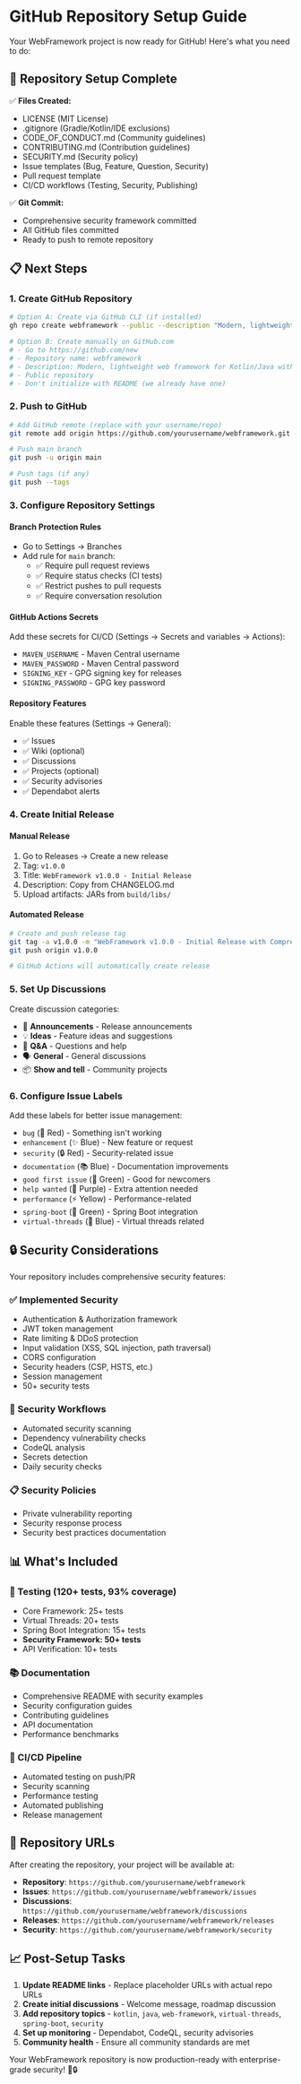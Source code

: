# GitHub Repository Setup Guide

Your WebFramework project is now ready for GitHub! Here's what you need to do:

## 🚀 Repository Setup Complete

✅ **Files Created:**
- LICENSE (MIT License)
- .gitignore (Gradle/Kotlin/IDE exclusions)
- CODE_OF_CONDUCT.md (Community guidelines)
- CONTRIBUTING.md (Contribution guidelines)  
- SECURITY.md (Security policy)
- Issue templates (Bug, Feature, Question, Security)
- Pull request template
- CI/CD workflows (Testing, Security, Publishing)

✅ **Git Commit:**
- Comprehensive security framework committed
- All GitHub files committed
- Ready to push to remote repository

## 📋 Next Steps

### 1. Create GitHub Repository
```bash
# Option A: Create via GitHub CLI (if installed)
gh repo create webframework --public --description "Modern, lightweight web framework for Kotlin/Java with JDK 21 Virtual Threads"

# Option B: Create manually on GitHub.com
# - Go to https://github.com/new
# - Repository name: webframework
# - Description: Modern, lightweight web framework for Kotlin/Java with JDK 21 Virtual Threads
# - Public repository
# - Don't initialize with README (we already have one)
```

### 2. Push to GitHub
```bash
# Add GitHub remote (replace with your username/repo)
git remote add origin https://github.com/yourusername/webframework.git

# Push main branch
git push -u origin main

# Push tags (if any)
git push --tags
```

### 3. Configure Repository Settings

#### Branch Protection Rules
- Go to Settings → Branches
- Add rule for `main` branch:
  - ✅ Require pull request reviews
  - ✅ Require status checks (CI tests)
  - ✅ Restrict pushes to pull requests
  - ✅ Require conversation resolution

#### GitHub Actions Secrets
Add these secrets for CI/CD (Settings → Secrets and variables → Actions):
- `MAVEN_USERNAME` - Maven Central username
- `MAVEN_PASSWORD` - Maven Central password  
- `SIGNING_KEY` - GPG signing key for releases
- `SIGNING_PASSWORD` - GPG key password

#### Repository Features
Enable these features (Settings → General):
- ✅ Issues
- ✅ Wiki (optional)
- ✅ Discussions
- ✅ Projects (optional)
- ✅ Security advisories
- ✅ Dependabot alerts

### 4. Create Initial Release

#### Manual Release
1. Go to Releases → Create a new release
2. Tag: `v1.0.0`
3. Title: `WebFramework v1.0.0 - Initial Release`
4. Description: Copy from CHANGELOG.md
5. Upload artifacts: JARs from `build/libs/`

#### Automated Release
```bash
# Create and push release tag
git tag -a v1.0.0 -m "WebFramework v1.0.0 - Initial Release with Comprehensive Security Framework"
git push origin v1.0.0

# GitHub Actions will automatically create release
```

### 5. Set Up Discussions

Create discussion categories:
- 📢 **Announcements** - Release announcements
- 💡 **Ideas** - Feature ideas and suggestions  
- 🙋 **Q&A** - Questions and help
- 🗣️ **General** - General discussions
- 📦 **Show and tell** - Community projects

### 6. Configure Issue Labels

Add these labels for better issue management:
- `bug` (🐛 Red) - Something isn't working
- `enhancement` (✨ Blue) - New feature or request
- `security` (🔒 Red) - Security-related issue
- `documentation` (📚 Blue) - Documentation improvements
- `good first issue` (💚 Green) - Good for newcomers
- `help wanted` (🙏 Purple) - Extra attention needed
- `performance` (⚡ Yellow) - Performance-related
- `spring-boot` (🌱 Green) - Spring Boot integration
- `virtual-threads` (🧵 Blue) - Virtual threads related

## 🔒 Security Considerations

Your repository includes comprehensive security features:

### ✅ Implemented Security
- Authentication & Authorization framework
- JWT token management
- Rate limiting & DDoS protection
- Input validation (XSS, SQL injection, path traversal)
- CORS configuration
- Security headers (CSP, HSTS, etc.)
- Session management
- 50+ security tests

### 🔐 Security Workflows
- Automated security scanning
- Dependency vulnerability checks
- CodeQL analysis
- Secrets detection
- Daily security checks

### 📋 Security Policies
- Private vulnerability reporting
- Security response process
- Security best practices documentation

## 📊 What's Included

### 🧪 Testing (120+ tests, 93% coverage)
- Core Framework: 25+ tests
- Virtual Threads: 20+ tests  
- Spring Boot Integration: 15+ tests
- **Security Framework: 50+ tests**
- API Verification: 10+ tests

### 📚 Documentation
- Comprehensive README with security examples
- Security configuration guides
- Contributing guidelines
- API documentation
- Performance benchmarks

### 🚀 CI/CD Pipeline
- Automated testing on push/PR
- Security scanning
- Performance testing
- Automated publishing
- Release management

## 🎯 Repository URLs

After creating the repository, your project will be available at:
- **Repository**: `https://github.com/yourusername/webframework`
- **Issues**: `https://github.com/yourusername/webframework/issues`
- **Discussions**: `https://github.com/yourusername/webframework/discussions`
- **Releases**: `https://github.com/yourusername/webframework/releases`
- **Security**: `https://github.com/yourusername/webframework/security`

## 📈 Post-Setup Tasks

1. **Update README links** - Replace placeholder URLs with actual repo URLs
2. **Create initial discussions** - Welcome message, roadmap discussion
3. **Add repository topics** - `kotlin`, `java`, `web-framework`, `virtual-threads`, `spring-boot`, `security`
4. **Set up monitoring** - Dependabot, CodeQL, security advisories
5. **Community health** - Ensure all community standards are met

Your WebFramework repository is now production-ready with enterprise-grade security! 🚀🔒